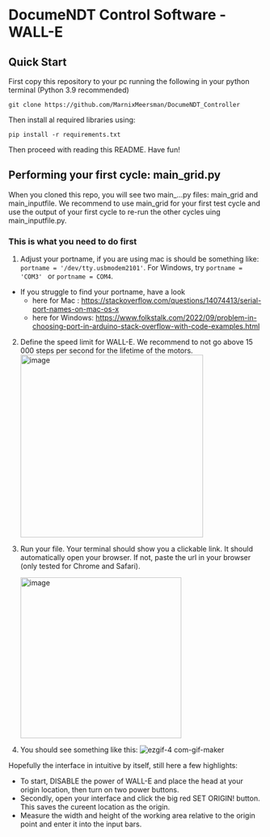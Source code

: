 # DocumeNDT Control Software - WALL-E

## Quick Start
First copy this repository to your pc running the following in your python terminal (Python 3.9 recommended)
```
git clone https://github.com/MarnixMeersman/DocumeNDT_Controller
```

Then install al required libraries using: 
```
pip install -r requirements.txt
```


Then proceed with reading this README. Have fun!

## Performing your first cycle: main_grid.py
When you cloned this repo, you will see two main_...py files: main_grid and main_inputfile. We recommend to use main_grid for your first test
cycle and use the output of your first cycle to re-run the other cycles uing main_inputfile.py. 

### This is what you need to do first

1. Adjust your portname, if you are using mac is should be something like: ```portname = '/dev/tty.usbmodem2101'```. For Windows, try  ```portname = 'COM3' ``` or ```portname = COM4```. 
  - If you struggle to find your portname, have a look 
    - here for Mac : https://stackoverflow.com/questions/14074413/serial-port-names-on-mac-os-x
    - here for Windows: https://www.folkstalk.com/2022/09/problem-in-choosing-port-in-arduino-stack-overflow-with-code-examples.html
2. Define the speed limit for WALL-E. We recommend to not go above 15 000 steps per second for the lifetime of the motors.
    <img width="361" alt="image" src="https://user-images.githubusercontent.com/57674797/203263717-124901b5-f781-4642-8077-2b286b65fa57.png">

3. Run your file. Your terminal should show you a clickable link. It should automatically open your browser. If not, paste the url in your browser (only tested for Chrome and Safari).

    <img width="318" alt="image" src="https://user-images.githubusercontent.com/57674797/203264250-99ce2169-5fcd-4d6f-92fa-2361064fd65c.png">

4. You should see something like this:
![ezgif-4 com-gif-maker](https://user-images.githubusercontent.com/57674797/203266417-7e67f9df-a6b1-4438-8881-09e594050bf9.gif)

Hopefully the interface in intuitive by itself, still here a few highlights:
  * To start, DISABLE the power of WALL-E and place the head at your origin location, then turn on two power buttons.
  * Secondly, open your interface and click the big red SET ORIGIN! button. This saves the cureent location as the origin. 
  * Measure the width and height of the working area relative to the origin point and enter it into the input bars.
  


